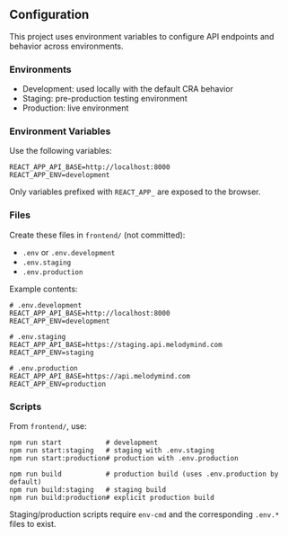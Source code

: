 ## Configuration

This project uses environment variables to configure API endpoints and behavior across environments.

### Environments
- Development: used locally with the default CRA behavior
- Staging: pre-production testing environment
- Production: live environment

### Environment Variables
Use the following variables:

```
REACT_APP_API_BASE=http://localhost:8000
REACT_APP_ENV=development
```

Only variables prefixed with `REACT_APP_` are exposed to the browser.

### Files
Create these files in `frontend/` (not committed):

- `.env` or `.env.development`
- `.env.staging`
- `.env.production`

Example contents:

```
# .env.development
REACT_APP_API_BASE=http://localhost:8000
REACT_APP_ENV=development

# .env.staging
REACT_APP_API_BASE=https://staging.api.melodymind.com
REACT_APP_ENV=staging

# .env.production
REACT_APP_API_BASE=https://api.melodymind.com
REACT_APP_ENV=production
```

### Scripts
From `frontend/`, use:

```
npm run start           # development
npm run start:staging   # staging with .env.staging
npm run start:production# production with .env.production

npm run build           # production build (uses .env.production by default)
npm run build:staging   # staging build
npm run build:production# explicit production build
```

Staging/production scripts require `env-cmd` and the corresponding `.env.*` files to exist.

